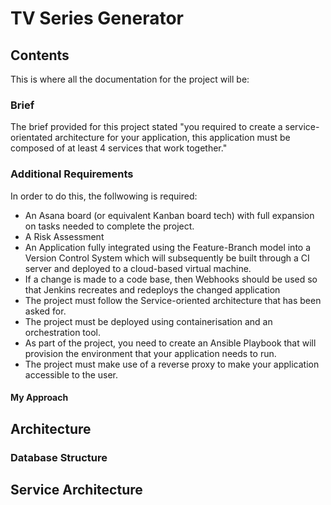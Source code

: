 # TV Series Generator

## Contents
This is where all the documentation for the project will be:

### Brief
The brief provided for this project stated "you required to create a service-orientated architecture for your application, this application must be composed of at least 4 services that work together."

### Additional Requirements
In order to do this, the follwowing is required:
- An Asana board (or equivalent Kanban board tech) with full expansion on tasks needed to complete the project.
- A Risk Assessment
- An Application fully integrated using the Feature-Branch model into a Version Control System which will subsequently be built         through a CI server and deployed to a cloud-based virtual machine.
- If a change is made to a code base, then Webhooks should be used so that Jenkins recreates and redeploys the changed application
- The project must follow the Service-oriented architecture that has been asked for.
- The project must be deployed using containerisation and an orchestration tool.
- As part of the project, you need to create an Ansible Playbook that will provision the environment that your application needs to     run.
- The project must make use of a reverse proxy to make your application accessible to the user.

#### My Approach


## Architecture
### Database Structure

## Service Architecture
